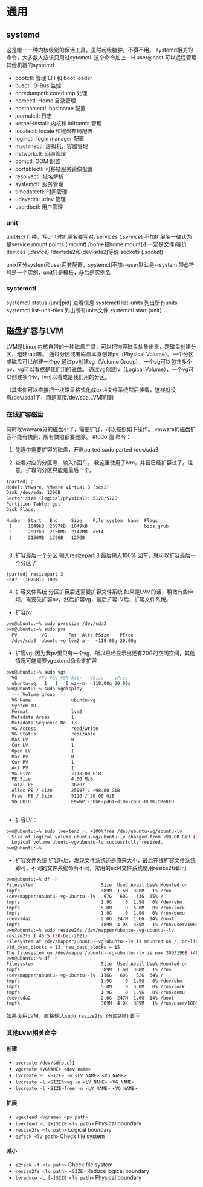 # 通用
## systemd
这是唯一一种内核级别的保活工具。虽然超级臃肿，不得不用。
systemd相关的命令，大多数人应该只用过sytemctl.
这个命令加上—H user@host 可以远程管理其他机器的systemd

- bootctl: 管理 EFI 和 boot loader
- busctl: D-Bus 监控
- coredumpctl: coredump 处理
- homectl: Home 目录管理
- hostnamectl: hostname 配置
- journalctl: 日志
- kernel-install: 内核和 initramfs 管理
- localectl: locale 和键盘布局配置
- loginctl: login manager 配置
- machinectl: 虚拟机、容器管理
- networkctl: 网络管理
- oomctl: OOM 配置
- portablectl: 可移植服务镜像配置
- resolvectl: 域名解析
- systemctl: 服务管理
- timedatectl: 时间管理
- udevadm: udev 管理
- userdbctl: 用户管理
### unit

unit有这几种，写unit时扩展名要写对.
services (_.service_)
不加扩展名一律认为是service
mount points (_.mount_)
/home和home.mount(不一定是文件)等价
devices (_.device_) 
/dev/sda2和(dev-sda2)等价
sockets (_.socket_)

unix区分system和user两套配置，systemctl不加--user默认是--system
带@符号是一个实例，unit只是模板，@后是实例名
### systemctl
systemctl status {unit|pid} 查看信息
systemctl list-units 列出所有units
systemctl list-unit-files 列出所有units文件
systemctl start {unit} 



## 磁盘扩容与LVM
LVM是Linux 内核自带的一种磁盘工具，可以把物理磁盘抽象出来，跨磁盘创建分区，组建raid等。
通过分区或者磁盘本身创建pv（Physical Volume）。一个分区或磁盘可以创建一个pv
通过pv创建vg（Volume Group），一个vg可以包含多个pv，vg可以看成是我们用的磁盘。
通过vg创建lv（Logical Volume），一个vg可以创建多个lv，lv可以看成是我们用的分区。

（其实你可以直接把一块磁盘格式化成ext4文件系统然后挂载，这样就没有/dev/sda1了，而是直接/dev/sda,LVM同理)

### 在线扩容磁盘
有时候vmware分的磁盘小了，需要扩容，可以按照如下操作。
vmware的磁盘扩容不能有快照，所有快照都要删除。
#todo 
图
命令：
1. 先选中需要扩容的磁盘，开启parted
sudo parted /dev/sda3 

2. 查看对应的分区号，输入p回车。
我这里使用了lvm，并且已经扩容过了。注意，扩容的分区只能是最后一个。
```sh
(parted) p                                                                
Model: VMware, VMware Virtual S (scsi)
Disk /dev/sda: 129GB
Sector size (logical/physical): 512B/512B
Partition Table: gpt
Disk Flags: 

Number  Start   End     Size    File system  Name  Flags
 1      1049kB  2097kB  1049kB                     bios_grub
 2      2097kB  2150MB  2147MB  ext4
 3      2150MB  129GB   127GB
 
```
3. 扩容最后一个分区
输入resizepart 3
最后输入100% 回车，就可以扩容最后一个分区了
```
(parted) resizepart 3 
End?  [107GB]? 100%
```

4. 扩容文件系统
分区扩容后还需要扩容文件系统
如果是LVM的话，稍微有些麻烦，需要先扩容pv，然后扩容vg，最后扩容LV后，扩容文件系统。
- 扩容pv:
```sh
pwn@ubuntu:~% sudo pvresize /dev/sda3
pwn@ubuntu:~% sudo pvs                     
  PV         VG        Fmt  Attr PSize    PFree 
  /dev/sda3  ubuntu-vg lvm2 a--  <118.00g 20.00g
```
- 扩容vg:
因为我pv里只有一个vg，所以已经显示出还有20G的空闲空间，其他情况可能需要vgextend命令来扩容
```sh
pwn@ubuntu:~% sudo vgs                      
  VG        #PV #LV #SN Attr   VSize    VFree 
  ubuntu-vg   1   1   0 wz--n- <118.00g 20.00g
pwn@ubuntu:~% sudo vgdisplay
  --- Volume group ---
  VG Name               ubuntu-vg
  System ID             
  Format                lvm2
  Metadata Areas        1
  Metadata Sequence No  13
  VG Access             read/write
  VG Status             resizable
  MAX LV                0
  Cur LV                1
  Open LV               1
  Max PV                0
  Cur PV                1
  Act PV                1
  VG Size               <118.00 GiB
  PE Size               4.00 MiB
  Total PE              30207
  Alloc PE / Size       25087 / <98.00 GiB
  Free  PE / Size       5120 / 20.00 GiB
  VG UUID               E9wWPI-JbbE-pd6I-di0m-rmnC-0LTK-tMeKEU
  
```
- 扩容LV：
```sh
pwn@ubuntu:~% sudo lvextend -l +100%free /dev/ubuntu-vg/ubuntu-lv         
  Size of logical volume ubuntu-vg/ubuntu-lv changed from <98.00 GiB (25087 extents) to <118.00 GiB (30207 extents).
  Logical volume ubuntu-vg/ubuntu-lv successfully resized.
pwn@ubuntu:~%
```
- 扩容文件系统
扩容lv后，发现文件系统还是原来大小，最后在线扩容文件系统即可，不同的文件系统命令不同，常用的ext4文件系统使用resize2fs即可
```sh
pwn@ubuntu:~% df -h           
Filesystem                         Size  Used Avail Use% Mounted on
tmpfs                              389M  1.6M  388M   1% /run
/dev/mapper/ubuntu--vg-ubuntu--lv   97G   60G   33G  65% /
tmpfs                              1.9G     0  1.9G   0% /dev/shm
tmpfs                              5.0M     0  5.0M   0% /run/lock
tmpfs                              1.9G     0  1.9G   0% /run/qemu
/dev/sda2                          2.0G  247M  1.6G  14% /boot
tmpfs                              389M  4.0K  389M   1% /run/user/1000
pwn@ubuntu:~% sudo resize2fs /dev/mapper/ubuntu--vg-ubuntu--lv
resize2fs 1.46.5 (30-Dec-2021)
Filesystem at /dev/mapper/ubuntu--vg-ubuntu--lv is mounted on /; on-line resizing required
old_desc_blocks = 13, new_desc_blocks = 15
The filesystem on /dev/mapper/ubuntu--vg-ubuntu--lv is now 30931968 (4k) blocks long.
pwn@ubuntu:~% df -h
Filesystem                         Size  Used Avail Use% Mounted on
tmpfs                              389M  1.6M  388M   1% /run
/dev/mapper/ubuntu--vg-ubuntu--lv  116G   60G   52G  54% /
tmpfs                              1.9G     0  1.9G   0% /dev/shm
tmpfs                              5.0M     0  5.0M   0% /run/lock
tmpfs                              1.9G     0  1.9G   0% /run/qemu
/dev/sda2                          2.0G  247M  1.6G  14% /boot
tmpfs                              389M  4.0K  389M   1% /run/user/1000

```

如果没用LVM，直接输入`sudo resize2fs {分区路径}` 即可

### 其他LVM相关命令
#### 创建

- `pvcreate /dev/sd{b,c}1`
- `vgcreate <VGNAME> <dev name>`
- `lvcreate -L <SIZE> -n <LV_NAME> <VG_NAME>`
- `lvcreate -l <SIZE%>vg -n <LV_NAME> <VG_NAME>`
- `lvcreate -l <SIZE>free -n <LV_NAME> <VG_NAME>`

#### 扩展

- `vgextend <vgname> <pv path>`
- `lvextend -L [+]SIZE <lv path>` Physical boundary
- `resize2fs <lv path>` Logical boundary
- `e2fsck <lv path>` Check file system

#### 减小

- `e2fsck -f <lv path>` Check file system
- `resize2fs <lv path> <SIZE>` Reduce logical boundary
- `lvreduce -L [-]SIZE <lv path>` Physical boundary